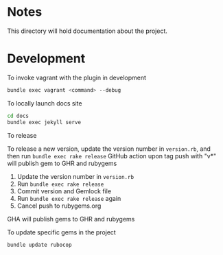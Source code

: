 # Notes

This directory will hold documentation about the project.


# Development

To invoke vagrant with the plugin in development
```bash
bundle exec vagrant <command> --debug
```

To locally launch docs site
```bash
cd docs
bundle exec jekyll serve
```

To release 

To release a new version, update the version number in `version.rb`, and then run `bundle exec rake release`
GitHub action upon tag push with "v*" will publish gem to GHR and rubygems

1. Update the version number in `version.rb`
2. Run `bundle exec rake release`
3. Commit version and Gemlock file
4. Run `bundle exec rake release` again
5. Cancel push to rubygems.org 

GHA will publish gems to GHR and rubygems


To update specific gems in the project

`bundle update rubocop`